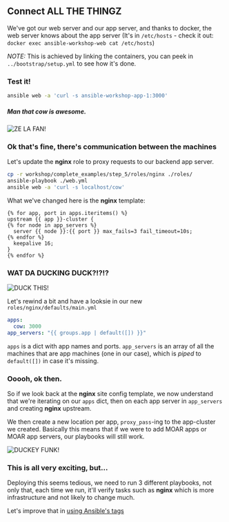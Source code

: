 ## Connect ALL THE THINGZ

We've got our web server and our app server, and thanks to docker, the web server knows about the app server (It's in `/etc/hosts` - check it out: `docker exec ansible-workshop-web cat /etc/hosts`)

*NOTE:* This is achieved by linking the containers, you can peek in `../bootstrap/setup.yml` to see how it's done.

### Test it!

```sh
ansible web -a 'curl -s ansible-workshop-app-1:3000'
```

##### Man that cow is awesome.

![ZE LA FAN!](https://github.com/bigpandaio/ansible-workshop/blob/apprentice-workshop-docker/memez/cowtastic.gif?raw=true)

### Ok that's fine, there's communication between the machines

Let's update the **nginx** role to proxy requests to our backend app server.

```sh
cp -r workshop/complete_examples/step_5/roles/nginx ./roles/
ansible-playbook ./web.yml
ansible web -a 'curl -s localhost/cow'
```

What we've changed here is the **nginx** template:

```jinja
{% for app, port in apps.iteritems() %}
upstream {{ app }}-cluster {
{% for node in app_servers %}
  server {{ node }}:{{ port }} max_fails=3 fail_timeout=10s;
{% endfor %}
  keepalive 16;
}
{% endfor %}
```

### WAT DA DUCKING DUCK?!?!?

![DUCK THIS!](https://github.com/bigpandaio/ansible-workshop/blob/apprentice-workshop-docker/memez/ducking.gif?raw=true)

Let's rewind a bit and have a looksie in our new `roles/nginx/defaults/main.yml`

```yaml
apps:
  cow: 3000
app_servers: "{{ groups.app | default([]) }}"
```

`apps` is a dict with app names and ports.
`app_servers` is an array of all the machines that are app machines (one in our case), which is _piped_ to `default([])` in case it's missing.

### Ooooh, ok then.

So if we look back at the **nginx** site config template, we now understand that we're iterating on our `apps` dict, then on each app server in `app_servers` and creating **nginx** upstream.

We then create a new location per app, `proxy_pass`-ing to the app-cluster we created.
Basically this means that if we were to add MOAR apps or MOAR app servers, our playbooks will still work.

![DUCKEY FUNK!](https://github.com/bigpandaio/ansible-workshop/blob/apprentice-workshop-docker/memez/duckfunk.gif?raw=true)

### This is all very exciting, but...

Deploying this seems tedious, we need to run 3 different playbooks, not only that, each time we run, it'll verify tasks such as **nginx** which is more infrastructure and not likely to change much.

Let's improve that in [using Ansible's tags](./6_tag_all_the_thingz.md)
